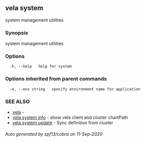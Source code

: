 ## vela system

system management utilities

### Synopsis

system management utilities

### Options

```
  -h, --help   help for system
```

### Options inherited from parent commands

```
  -e, --env string   specify environment name for application
```

### SEE ALSO

* [vela](vela.md)	 - 
* [vela system info](vela_system_info.md)	 - show vela client and cluster chartPath
* [vela system update](vela_system_update.md)	 - Sync definition from cluster

###### Auto generated by spf13/cobra on 11-Sep-2020
